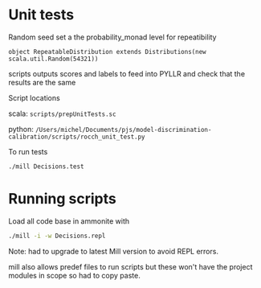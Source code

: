 # Unit tests
Random seed set a the probability_monad level for repeatibility

`object RepeatableDistribution extends Distributions(new scala.util.Random(54321))`

scripts outputs scores and labels to feed into PYLLR and check that the results are the same

Script locations

scala: `scripts/prepUnitTests.sc`

python: `/Users/michel/Documents/pjs/model-discrimination-calibration/scripts/rocch_unit_test.py`

To run tests
```bash
./mill Decisions.test
```

# Running scripts
Load all code base in ammonite with 

```bash
./mill -i -w Decisions.repl
```

Note: had to upgrade to latest Mill version to avoid REPL errors.

mill also allows predef files to run scripts but these won't have the project modules in scope so had to copy paste.